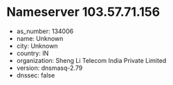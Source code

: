 # Nameserver 103.57.71.156

* as_number: 134006
* name: Unknown
* city: Unknown
* country: IN
* organization: Sheng Li Telecom India Private Limited
* version: dnsmasq-2.79
* dnssec: false
